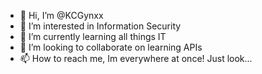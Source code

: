 - 👋 Hi, I’m @KCGynxx
- 👀 I’m interested in Information Security
- 🌱 I’m currently learning all things IT
- 💞️ I’m looking to collaborate on learning APIs
- 📫 How to reach me, Im everywhere at once! Just look...

<!---
KCGynxx/KCGynxx is a ✨ special ✨ repository because its `README.md` (this file) appears on your GitHub profile.
You can click the Preview link to take a look at your changes.
--->
